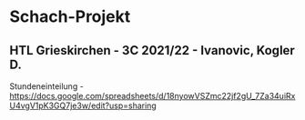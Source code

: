 # Schach-Projekt
HTL Grieskirchen - 3C 2021/22 - Ivanovic, Kogler D.
---------------------------------------------------
Stundeneinteilung - https://docs.google.com/spreadsheets/d/18nyowVSZmc22jf2gU_7Za34uiRxU4vgV1pK3GQ7je3w/edit?usp=sharing
